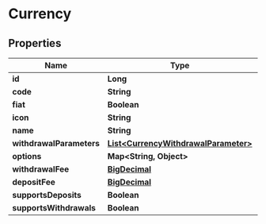 # Currency

## Properties
Name | Type | Description | Notes
------------ | ------------- | ------------- | -------------
**id** | **Long** |  |  [optional]
**code** | **String** |  |  [optional]
**fiat** | **Boolean** |  |  [optional]
**icon** | **String** |  |  [optional]
**name** | **String** |  |  [optional]
**withdrawalParameters** | [**List&lt;CurrencyWithdrawalParameter&gt;**](CurrencyWithdrawalParameter.md) |  |  [optional]
**options** | **Map&lt;String, Object&gt;** |  |  [optional]
**withdrawalFee** | [**BigDecimal**](BigDecimal.md) |  |  [optional]
**depositFee** | [**BigDecimal**](BigDecimal.md) |  |  [optional]
**supportsDeposits** | **Boolean** |  |  [optional]
**supportsWithdrawals** | **Boolean** |  |  [optional]
